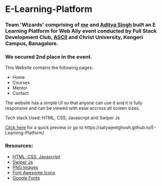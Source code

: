 <h1>E-Learning-Platform</h1>

<h3>Team 'Wizards' comprising of <a href="https://www.linkedin.com/in/satyajeet-ghosh-4b46481ba" target="_blank">me</a> and <a href="https://www.linkedin.com/in/aditya-singh-169387237/" target="_blank">Aditya Singh</a> built an E Learning Platform for Web Ally event conducted by Full Stack Development Club, <a href="https://www.linkedin.com/company/ascii-cse/" target="_blank">ASCII</a> and Christ University, Kengeri Campus, Banagalore.</h3>

<h3>We secured 2nd place in the event.</h3>

<p>This Website contains the following pages:</p>
<ul>
<li>Home</li>
<li>Courses</li>
<li>Mentor</li>
<li>Contact</li>
</ul>

<p>The website has a simple UI so that anyone can use it and it is fully responsive and can be viewed with ease accross all screen sizes.</p>

<p>Tech stack Used: HTML, CSS, Javascript and Swiper Js</p>
<p><a href="https://satyajeetghosh.github.io/E-Learning-Platform/" target="_blank">Click here</a> for a quick preview or go to https://satyajeetghosh.github.io/E-Learning-Platform/ </p>
<h3>Resources:</h3>
<ul>
<li><a href="https://www.w3schools.com/">HTML, CSS, Javascript</a></li>
<li><a href="https://swiperjs.com/">Swiper Js</a></li>
<li><a href="https://www.pngegg.com/">PNG Images</a></li>
<li><a href="https://fontawesome.com/">Font Awesome Icons</a></li>
<li><a href="https://fonts.google.com/">Google Fonts</a></li>
</ul>

